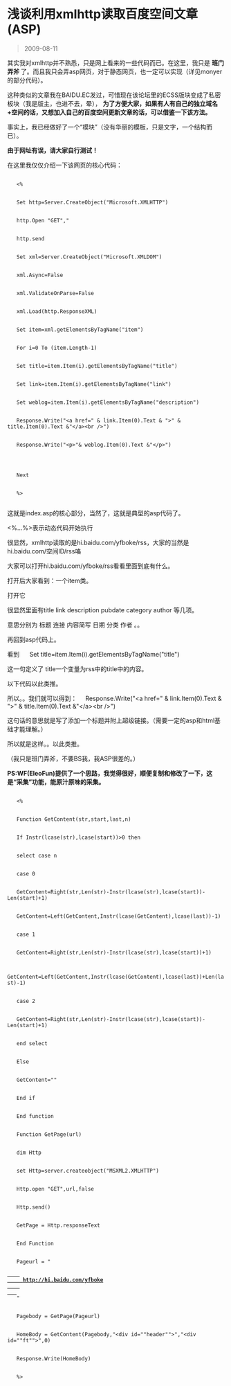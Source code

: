 # 浅谈利用xmlhttp读取百度空间文章(ASP) 

> 2009-08-11

<div class="pcs-article-content_ptkaiapt4bxy_baiduscarticle" id="detailArticleContent_ptkaiapt4bxy_baiduscarticle">
 <p>
  其实我对xmlhttp并不熟悉，只是网上看来的一些代码而已。在这里，我只是
  <strong>
   班门弄斧
  </strong>
  了。而且我只会弄asp网页，对于静态网页，也一定可以实现（详见monyer的部分代码）。
 </p>
 <p>
  这种类似的文章我在BAIDU.EC发过，可惜现在该论坛里的ECSS版块变成了私密板块（我是版主，也进不去，晕），
  <strong>
   为了方便大家，如果有人有自己的独立域名+空间的话，又想加入自己的百度空间更新文章的话，可以借鉴一下该方法。
  </strong>
 </p>
 <p>
  事实上，我已经做好了一个“模块”（没有华丽的模板，只是文字，一个结构而已）。
 </p>
 <p>
  <strong>
   由于网址有误，请大家自行测试！
  </strong>
 </p>
 <p>
  在这里我仅仅介绍一下该网页的核心代码：
 </p>
 <p>
  <code>
   &lt;%
   <br/>
   Set http=Server.CreateObject("Microsoft.XMLHTTP")
   <br/>
   http.Open "GET","
   <br/>
   http.send
   <br/>
   Set xml=Server.CreateObject("Microsoft.XMLDOM")
   <br/>
   xml.Async=False
   <br/>
   xml.ValidateOnParse=False
   <br/>
   xml.Load(http.ResponseXML)
   <br/>
   Set item=xml.getElementsByTagName("item")
   <br/>
   For i=0 To (item.Length-1)
   <br/>
   Set title=item.Item(i).getElementsByTagName("title")
   <br/>
   Set link=item.Item(i).getElementsByTagName("link")
   <br/>
   Set weblog=item.Item(i).getElementsByTagName("description")
   <br/>
   Response.Write("&lt;a href=" &amp; link.Item(0).Text &amp; "&gt;" &amp; title.Item(0).Text &amp;"&lt;/a&gt;&lt;br /&gt;")
   <br/>
   Response.Write("&lt;p&gt;"&amp; weblog.Item(0).Text &amp;"&lt;/p&gt;")
   <br/>
   <br/>
   Next
   <br/>
   %&gt;
  </code>
 </p>
 <p>
  这就是index.asp的核心部分，当然了，这就是典型的asp代码了。
 </p>
 <p>
  &lt;%...%&gt;表示动态代码开始执行
 </p>
 <p>
  很显然，xmlhttp读取的是hi.baidu.com/yfboke/rss，大家的当然是hi.baidu.com/空间ID/rss咯
 </p>
 <p>
  大家可以打开hi.baidu.com/yfboke/rss看看里面到底有什么。
 </p>
 <p>
  打开后大家看到：一个item类。
 </p>
 <p>
  打开它
 </p>
 <p>
  很显然里面有title link description pubdate category author 等几项。
 </p>
 <p>
  意思分别为 标题 连接 内容简写 日期 分类 作者 。。
 </p>
 <p>
  再回到asp代码上。
 </p>
 <p>
  看到       Set title=item.Item(i).getElementsByTagName("title")
 </p>
 <p>
  这一句定义了 title一个变量为rss中的title中的内容。
 </p>
 <p>
  以下代码以此类推。
 </p>
 <p>
  所以。。我们就可以得到：      Response.Write("&lt;a href=" &amp; link.Item(0).Text &amp; "&gt;" &amp; title.Item(0).Text &amp;"&lt;/a&gt;&lt;br /&gt;")
 </p>
 <p>
  这句话的意思就是写了添加一个标题并附上超级链接。（需要一定的asp和html基础才能理解。）
 </p>
 <p>
  所以就是这样。。以此类推。
 </p>
 <p>
  （我只是班门弄斧，不要BS我，我ASP很差的。）
 </p>
 <p>
 </p>
 <p>
  <strong>
   PS:WF(EleoFun)提供了一个思路，我觉得很好，顺便复制和修改了一下，这是“采集”功能，能原汁原味的采集。
  </strong>
 </p>
 <p>
  <code>
   &lt;%
   <br/>
   Function GetContent(str,start,last,n)
   <br/>
   If Instr(lcase(str),lcase(start))&gt;0 then
   <br/>
   select case n
   <br/>
   case 0
   <br/>
   GetContent=Right(str,Len(str)-Instr(lcase(str),lcase(start))-Len(start)+1)
   <br/>
   GetContent=Left(GetContent,Instr(lcase(GetContent),lcase(last))-1)
   <br/>
   case 1
   <br/>
   GetContent=Right(str,Len(str)-Instr(lcase(str),lcase(start))+1)
   <br/>
   GetContent=Left(GetContent,Instr(lcase(GetContent),lcase(last))+Len(last)-1)
   <br/>
   case 2
   <br/>
   GetContent=Right(str,Len(str)-Instr(lcase(str),lcase(start))-Len(start)+1)
   <br/>
   end select
   <br/>
   Else
   <br/>
   GetContent=""
   <br/>
   End if
   <br/>
   End function
   <br/>
   Function GetPage(url)
   <br/>
   dim Http
   <br/>
   set Http=server.createobject("MSXML2.XMLHTTP")
   <br/>
   Http.open "GET",url,false
   <br/>
   Http.send()
   <br/>
   GetPage = Http.responseText
   <br/>
   End Function
   <br/>
   Pageurl = "
   <a href="http://hi.baidu.com/yfboke">
    <strong>
     http://hi.baidu.com/yfboke
    </strong>
   </a>
   "
   <br/>
   Pagebody = GetPage(Pageurl)
   <br/>
   HomeBody = GetContent(Pagebody,"&lt;div id=""header""&gt;","&lt;div id=""ft""&gt;",0)
   <br/>
   Response.Write(HomeBody)
   <br/>
   %&gt;
  </code>
 </p>
</div>


